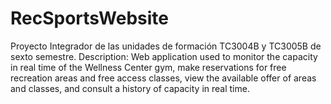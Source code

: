 # RecSportsWebsite
Proyecto Integrador de las unidades de formación  TC3004B y TC3005B de sexto semestre. 
Description: Web application used to monitor the capacity in real time of the Wellness Center gym, make reservations for free recreation areas and free access classes, view the available offer of areas and classes, and consult a history of capacity in real time.
